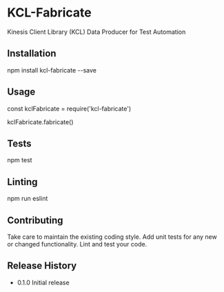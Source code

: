 KCL-Fabricate
=========

Kinesis Client Library (KCL) Data Producer for Test Automation

## Installation

  npm install kcl-fabricate --save

## Usage

  const kclFabricate = require('kcl-fabricate')

  kclFabricate.fabricate()

## Tests

  npm test

## Linting

  npm run eslint

## Contributing

Take care to maintain the existing coding style.
Add unit tests for any new or changed functionality.
Lint and test your code.

## Release History

* 0.1.0 Initial release
